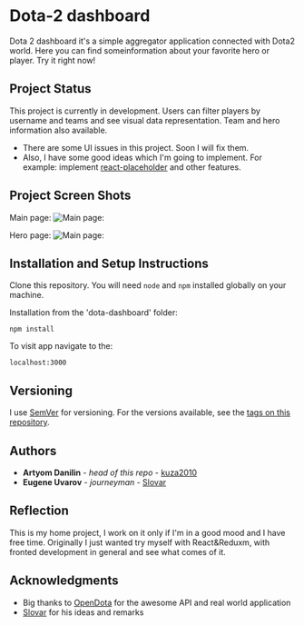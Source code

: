 # Dota-2 dashboard
Dota 2 dashboard it's a simple aggregator application connected with Dota2 world. Here you can find someinformation about your favorite hero or player. Try it right now!

## Project Status
This project is currently in development. Users can filter players by username and teams and see visual data representation. Team and hero information also available.

* There are some UI issues in this project. Soon I will fix them.   
* Also, I have some good ideas which I'm going to implement. For example: implement [react-placeholder](https://github.com/buildo/react-placeholder) and other features.

## Project Screen Shots
Main page:
![Main page:](http://imgur.com/L67oMOKl.png "Main page")

Hero page:
![Main page:](http://imgur.com/NjWkiedl.png "Main page")


## Installation and Setup Instructions
Clone this repository. You will need `node` and `npm` installed globally on your machine.  

Installation from the 'dota-dashboard' folder:

`npm install`  

To visit app navigate to the:

`localhost:3000`  

## Versioning
I use [SemVer](http://semver.org/) for versioning. For the versions available, see the [tags on this repository](https://github.com/kuza2010/dota_dashboard/tags). 

## Authors
* **Artyom Danilin** - *head of this repo* - [kuza2010](https://github.com/kuza2010)
* **Eugene Uvarov** - *journeyman* - [Slovar](https://github.com/Slovar)

## Reflection
This is my home project, I work on it only if I'm in a good mood and I have free time. Originally I just wanted try myself with React&Reduxm, with fronted development in general and see what comes of it.

## Acknowledgments
* Big thanks to [OpenDota](https://www.opendota.com/) for the awesome API and real world application
* [Slovar](https://github.com/Slovar) for his ideas and remarks
 